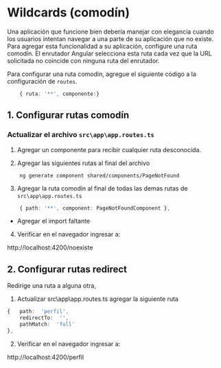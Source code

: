 # Wildcards (comodín)

Una aplicación que funcione bien debería manejar con elegancia cuando los usuarios intentan navegar a una parte de su aplicación que no existe. Para agregar esta funcionalidad a su aplicación, configure una ruta comodín. El enrutador Angular selecciona esta ruta cada vez que la URL solicitada no coincide con ninguna ruta del enrutador.

Para configurar una ruta comodín, agregue el siguiente código a la configuración de `routes`.
```typescript
	{ ruta: '**', componente:}
```
## 1. Configurar rutas comodín

### Actualizar el archivo `src\app\app.routes.ts`
1. Agregar un componente para recibir cualquier ruta desconocida.

2. Agregar las siguientes rutas al final del archivo

```shell
	ng generate component shared/components/PageNotFound
```
3. Agregar la ruta comodín al final de todas las demas rutas de `src\app\app.routes.ts`
```typescript
	{ path: '**', component: PageNotFoundComponent },
```
- Agregar el import faltante

4. Verificar en el navegador ingresar a:

http://localhost:4200/noexiste

## 2. Configurar rutas redirect

Redirige una ruta a alguna otra,

1. Actualizar src\app\app.routes.ts agregar la siguiente ruta
```ts
{ 	path:  'perfil',
	redirectTo:  '',
	pathMatch:  'full'
},
```
2. Verificar en el navegador ingresar a:

http://localhost:4200/perfil

<!--stackedit_data:
eyJoaXN0b3J5IjpbLTYwNDcxMjUwNiwtMTkxNTI1MDU0OSwxMz
Y4MTYyNTAwXX0=
-->
